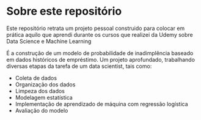 # Sobre este repositório

Este repositório retrata um projeto pessoal construido para colocar em prática aquilo que aprendi durante os cursos que realizei da Udemy sobre Data Science e Machine Learning

É a construção de um modelo de probabilidade de inadimplência baseado em dados históricos de empréstimo. Um projeto aprofundado, trabalhando diversas etapas da tarefa de um data scientist, tais como:

* Coleta de dados
* Organização dos dados
* Limpeza dos dados
* Modelagem estatística
* Implementação de aprendizado de máquina com regressão logística
* Avaliação do modelo
